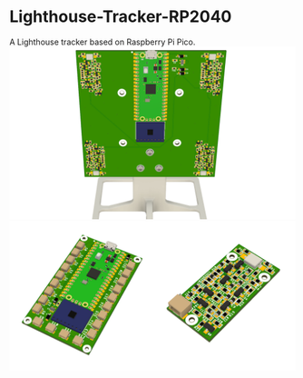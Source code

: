 # Lighthouse-Tracker-RP2040
A Lighthouse tracker based on Raspberry Pi Pico.
![image](https://github.com/Anrannarl/Lighthouse-Tracker-RP2040/blob/main/RP2040-Lighthouse-Tracker/Tracker%20Assembly.png?raw=true)
![image](https://github.com/Anrannarl/Lighthouse-Tracker-RP2040/blob/main/RP2040-Lighthouse-Tracker/Sensor%20and%20Carrier%20Board.png?raw=true)
